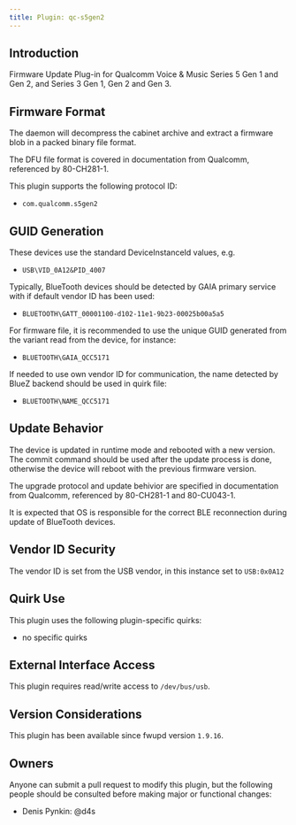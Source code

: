 ```yaml
---
title: Plugin: qc-s5gen2
---
```


## Introduction

Firmware Update Plug-in for Qualcomm Voice & Music Series 5 Gen 1 and Gen 2, and Series 3 Gen 1, Gen 2 and Gen 3.

## Firmware Format

The daemon will decompress the cabinet archive and extract a firmware blob in
a packed binary file format.

The DFU file format is covered in documentation from Qualcomm, referenced by 80-CH281-1.

This plugin supports the following protocol ID:

* `com.qualcomm.s5gen2`

## GUID Generation

These devices use the standard  DeviceInstanceId values, e.g.

* `USB\VID_0A12&PID_4007`

Typically, BlueTooth devices should be detected by GAIA primary service with if
default vendor ID has been used:

* `BLUETOOTH\GATT_00001100-d102-11e1-9b23-00025b00a5a5`

For firmware file, it is recommended to use the unique GUID generated from the
variant read from the device, for instance:

* `BLUETOOTH\GAIA_QCC5171`

If needed to use own vendor ID for communication, the name detected by BlueZ
backend should be used in quirk file:

* `BLUETOOTH\NAME_QCC5171`

## Update Behavior

The device is updated in runtime mode and rebooted with a new version.
The commit command should be used after the update process is done, otherwise
the device will reboot with the previous firmware version.

The upgrade protocol and update behivior are specified in documentation from Qualcomm,
referenced by 80-CH281-1 and 80-CU043-1.

It is expected that OS is responsible for the correct BLE reconnection during update
of BlueTooth devices.

## Vendor ID Security

The vendor ID is set from the USB vendor, in this instance set to `USB:0x0A12`

## Quirk Use

This plugin uses the following plugin-specific quirks:

* no specific quirks

## External Interface Access

This plugin requires read/write access to `/dev/bus/usb`.

## Version Considerations

This plugin has been available since fwupd version `1.9.16`.

## Owners

Anyone can submit a pull request to modify this plugin, but the following people should be
consulted before making major or functional changes:

* Denis Pynkin: @d4s
